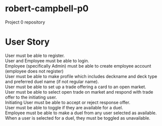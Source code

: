# robert-campbell-p0
Project 0 repository

# User Story

User must be able to register. <br/>
User and Employee must be able to login. <br/>
Employee (specifically Admin) must be able to create employee account (employee does not register) <br/>
User must be able to make profile which includes deckname and deck type and preferred duel name (if not regular name). <br/>
User must be able to set up a trade offering a card to an open market. <br/>
User must be able to select open trade on market and respond with trade offer to the initiating user. <br/>
Initiating User must be able to accept or reject response offer. <br/>
User must be able to toggle if they are available for a duel. <br/>
Employee must be able to make a duel from any user selected as available. <br/>
When a user is selected for a duel, they must be toggled as unavailable. <br/>
